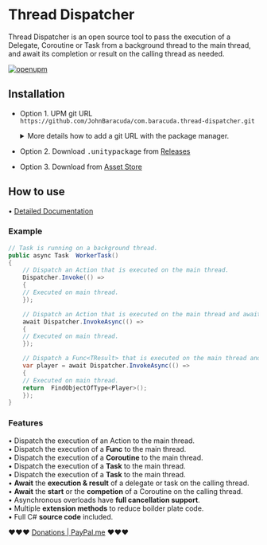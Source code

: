 # Thread Dispatcher
Thread Dispatcher is an open source tool to pass the execution of a Delegate, Coroutine or Task from a background thread to the main thread, and await its completion or result on the calling thread as needed.

[![openupm](https://img.shields.io/npm/v/com.baracuda.thread-dispatcher?label=openupm&registry_uri=https://package.openupm.com)](https://openupm.com/packages/com.baracuda.thread-dispatcher/)

## Installation

- Option 1. UPM git URL `https://github.com/JohnBaracuda/com.baracuda.thread-dispatcher.git`
    <details>
    <summary>More details how to add a git URL with the package manager.</summary>

   - open <kbd>Window/Package Manager</kbd>
   - click <kbd>+</kbd>
   - click <kbd>Add package from git URL</kbd>
   - paste `https://github.com/JohnBaracuda/com.baracuda.thread-dispatcher.git`
   - click <kbd>Add</kbd>
    </details>

   
- Option 2. Download <kbd>.unitypackage</kbd> from [Releases](https://github.com/JohnBaracuda/com.baracuda.thread-dispatcher/releases)  
   
- Option 3. Download from [Asset Store](https://assetstore.unity.com/packages/slug/202421)  


## How to use

• [Detailed Documentation](https://johnbaracuda.com/dispatcher.html)

### Example
```c#
// Task is running on a background thread.
public async Task  WorkerTask()  
{  
    // Dispatch an Action that is executed on the main thread.  
    Dispatcher.Invoke(() =>  
    {
	// Executed on main thread.
    });  

    // Dispatch an Action that is executed on the main thread and await its completion.  
    await Dispatcher.InvokeAsync(() =>  
    {  
	// Executed on main thread.
    });  

    // Dispatch a Func<TResult> that is executed on the main thread and await its result.  
    var player = await Dispatcher.InvokeAsync(() =>  
    {  
	// Executed on main thread.
	return  FindObjectOfType<Player>();
    }); 
}
```

### Features
• Dispatch the execution of an Action to the main thread.  
• Dispatch the execution of a **Func<TResult>** to the main thread.  
• Dispatch the execution of a **Coroutine** to the main thread.  
• Dispatch the execution of a **Task** to the main thread.  
• Dispatch the execution of a **Task<TResult>** to the main thread.  
• **Await** the **execution & result** of a delegate or task on the calling thread.  
• **Await** the **start** or the **competion** of a Coroutine on the calling thread.  
• Asynchronous overloads have **full cancellation support**.  
• Multiple **extension methods** to reduce boilder plate code.  
• Full C# **source code** included.  
 
 
❤️❤️❤️ [Donations | PayPal.me](https://www.paypal.com/paypalme/johnbaracuda) ❤️❤️❤️
